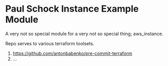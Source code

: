 # Paul Schock Instance Example Module

A very not so special module for a very not so special thing; aws_instance. 

Repo serves to various terraform toolsets.

1. https://github.com/antonbabenko/pre-commit-terraform
1. ...

<!-- BEGINNING OF PRE-COMMIT-TERRAFORM DOCS HOOK -->

<!-- END OF PRE-COMMIT-TERRAFORM DOCS HOOK -->
